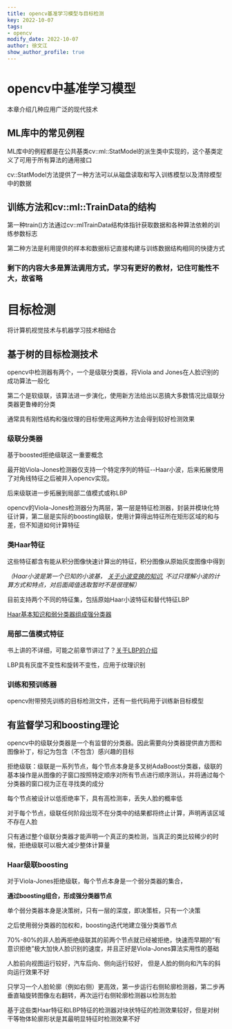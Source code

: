 ```yaml
---
title: opencv基准学习模型与目标检测      
key: 2022-10-07
tags: 
- opencv
modify_date: 2022-10-07
author: 徐文江
show_author_profile: true
---
```










# opencv中基准学习模型           

本章介绍几种应用广泛的现代技术       
<!--more-->     


## ML库中的常见例程        

ML库中的例程都是在公共基类cv::ml::StatModel的派生类中实现的，这个基类定义了可用于所有算法的通用接口         

cv::StatModel方法提供了一种方法可以从磁盘读取和写入训练模型以及清除模型中的数据       



## 训练方法和cv::ml::TrainData的结构             

第一种train()方法通过cv::mlTrainData结构体指针获取数据和各种算法依赖的训练参数标志    

第二种方法是利用提供的样本和数据标记直接构建与训练数据结构相同的快捷方式     





### 剩下的内容大多是算法调用方式，学习有更好的教材，记住可能性不大，故省略     







# 目标检测           

将计算机视觉技术与机器学习技术相结合           

## 基于树的目标检测技术         

opencv中检测器有两个，一个是级联分类器，将Viola and Jones在人脸识别的成功算法一般化          

第二个是软级联，该算法进一步演化，使用新方法给出以恶搞大多数情况比级联分类器更鲁棒的分类      

通常具有刚性结构和强纹理的目标使用这两种方法会得到较好检测效果       

### 级联分类器          

基于boosted拒绝级联这一重要概念

最开始Viola-Jones检测器仅支持一个特定序列的特征--Haar小波，后来拓展使用了对角线特征之后被并入opencv实现。         

后来级联进一步拓展到局部二值模式或称LBP         

opencv的Viola-Jones检测器分为两层，第一层是特征检测器，封装并模块化特征计算，第二层是实际的boosting级联，使用计算得出特征所在矩形区域的和与差，但不知道如何计算特征    



### 类Haar特征     

这些特征都含有能从积分图像快速计算出的特征，积分图像从原始灰度图像中得到      

*（Haar小波是第一个已知的小波基， [关于小波变换的知识](https://blog.csdn.net/zhang0558/article/details/76019832/), 不过只理解小波的计算方式和特点，对后面阈值选取暂时不是很理解）*           

目前支持两个不同的特征集，包括原始Haar小波特征和替代特征LBP        

[Haar基本知识和弱分类器组成强分类器](https://blog.csdn.net/qq_35641067/article/details/107087260?utm_medium=distribute.pc_relevant.none-task-blog-2~default~baidujs_baidulandingword~default-0-107087260-blog-116138898.t0_edu_mix&spm=1001.2101.3001.4242.1&utm_relevant_index=3)              



### 局部二值模式特征        

书上讲的不详细，可能之前章节讲过了？[关于LBP的介绍](https://blog.csdn.net/u014203453/article/details/76147150)    

LBP具有灰度不变性和旋转不变性，应用于纹理识别         



### 训练和预训练器        

opencv附带预先训练的目标检测文件，还有一些代码用于训练新目标模型           



## 有监督学习和boosting理论          

opencv中的级联分类器是一个有监督的分类器。因此需要向分类器提供直方图和图像补丁，标记为包含（不包含）感兴趣的目标          

拒绝级联：级联是一系列节点，每个节点本身是多叉树AdaBoost分类器，级联的基本操作是从图像的子窗口按照特定顺序对所有节点进行顺序测认，并将通过每个分类器的窗口视为正在寻找类的成分     

每个节点被设计以低拒绝率下，具有高检测率，丢失人脸的概率低         

对于每个节点，级联任何阶段出现不在分类中的结果都将终止计算，声明再该区域不存在人脸     

只有通过整个级联分类器才能声明一个真正的类检测，当真正的类比较稀少的时候，拒绝级联可以极大减少整体计算量          





### Haar级联boosting           

对于Viola-Jones拒绝级联，每个节点本身是一个弱分类器的集合，

**通过boosting组合，形成强分类器节点**       

单个弱分类器本身是决策树，只有一层的深度，即决策桩，只有一个决策        

之后使用弱分类器的加权和，boosting迭代地建立强分类器节点                



70%-80%的非人脸再拒绝级联其的前两个节点就已经被拒绝，快速而早期的“有意识拒绝”极大加快人脸识别的速度，并且正好是Viola-Jones算法实用性的基础          



人脸前向视图运行较好，汽车后向、侧向运行较好，  但是人脸的侧向和汽车的斜向运行效果不好          

只学习一个人脸轮廓（例如右侧）更高效，第一步运行右侧轮廓检测器，第二步再垂直轴旋转图像左右翻转，再次运行右侧轮廓检测器以检测左脸     





基于这些类Haar特征和LBP特征的检测器对块状特征的检测效果较好，但是对树干等物体轮廓形状是其最明显特征时检测效果不好          





























